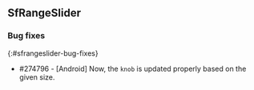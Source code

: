 ## SfRangeSlider

### Bug fixes
{:#sfrangeslider-bug-fixes}

* \#274796 - [Android] Now, the `knob` is updated properly based on the given size.  
